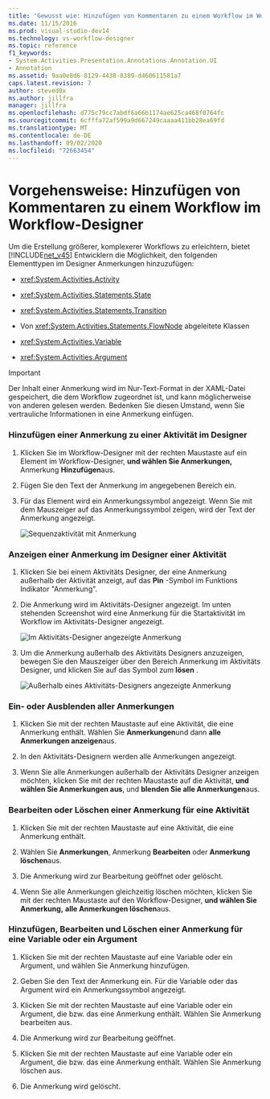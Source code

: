 ```yaml
---
title: 'Gewusst wie: Hinzufügen von Kommentaren zu einem Workflow im Workflow-Designer | Microsoft-Dokumentation'
ms.date: 11/15/2016
ms.prod: visual-studio-dev14
ms.technology: vs-workflow-designer
ms.topic: reference
f1_keywords:
- System.Activities.Presentation.Annotations.Annotation.UI
- Annotation
ms.assetid: 9aa0e8d6-8129-4438-8389-d460611581a7
caps.latest.revision: 7
author: steved0x
ms.author: jillfra
manager: jillfra
ms.openlocfilehash: d775c79cc7abdf6a66b1174ae625ca468f0764fc
ms.sourcegitcommit: 6cfffa72af599a9d667249caaaa411bb28ea69fd
ms.translationtype: MT
ms.contentlocale: de-DE
ms.lasthandoff: 09/02/2020
ms.locfileid: "72663454"
---
```

# <a name="how-to-add-comments-to-a-workflow-in-the-workflow-designer"></a>Vorgehensweise: Hinzufügen von Kommentaren zu einem Workflow im Workflow-Designer
Um die Erstellung größerer, komplexerer Workflows zu erleichtern, bietet [!INCLUDE[net_v45](../includes/net-v45-md.md)] Entwicklern die Möglichkeit, den folgenden Elementtypen im Designer Anmerkungen hinzuzufügen:

- <xref:System.Activities.Activity>

- <xref:System.Activities.Statements.State>

- <xref:System.Activities.Statements.Transition>

- Von <xref:System.Activities.Statements.FlowNode> abgeleitete Klassen

- <xref:System.Activities.Variable>

- <xref:System.Activities.Argument>

> [!IMPORTANT]
> Der Inhalt einer Anmerkung wird im Nur-Text-Format in der XAML-Datei gespeichert, die dem Workflow zugeordnet ist, und kann möglicherweise von anderen gelesen werden. Bedenken Sie diesen Umstand, wenn Sie vertrauliche Informationen in eine Anmerkung einfügen.

### <a name="adding-an-annotation-to-an-activity-in-the-designer"></a>Hinzufügen einer Anmerkung zu einer Aktivität im Designer

1. Klicken Sie im Workflow-Designer mit der rechten Maustaste auf ein Element im Workflow-Designer, **und wählen Sie Anmerkungen,** Anmerkung **Hinzufügen**aus.

2. Fügen Sie den Text der Anmerkung im angegebenen Bereich ein.

3. Für das Element wird ein Anmerkungssymbol angezeigt. Wenn Sie mit dem Mauszeiger auf das Anmerkungssymbol zeigen, wird der Text der Anmerkung angezeigt.

     ![Sequenzaktivität mit Anmerkung](../workflow-designer/media/annotation.png "Anmerkung")

### <a name="displaying-an-annotation-in-an-activitys-designer"></a>Anzeigen einer Anmerkung im Designer einer Aktivität

1. Klicken Sie bei einem Aktivitäts Designer, der eine Anmerkung außerhalb der Aktivität anzeigt, auf das **Pin** -Symbol im Funktions Indikator "Anmerkung".

2. Die Anmerkung wird im Aktivitäts-Designer angezeigt. Im unten stehenden Screenshot wird eine Anmerkung für die Startaktivität im Workflow im Aktivitäts-Designer angezeigt.

     ![Im Aktivitäts-Designer angezeigte Anmerkung](../workflow-designer/media/annotationindesigner.png "Annotationindesigner")

3. Um die Anmerkung außerhalb des Aktivitäts Designers anzuzeigen, bewegen Sie den Mauszeiger über den Bereich Anmerkung im Aktivitäts Designer, und klicken Sie auf das Symbol zum **lösen** .

     ![Außerhalb eines Aktivitäts-Designers angezeigte Anmerkung](../workflow-designer/media/annotationoutsidedesigner.png "Annotationoutsidedesigner")

### <a name="showing-or-hiding-all-annotations"></a>Ein- oder Ausblenden aller Anmerkungen

1. Klicken Sie mit der rechten Maustaste auf eine Aktivität, die eine Anmerkung enthält. Wählen Sie **Anmerkungen**und dann **alle Anmerkungen anzeigen**aus.

2. In den Aktivitäts-Designern werden alle Anmerkungen angezeigt.

3. Wenn Sie alle Anmerkungen außerhalb der Aktivitäts Designer anzeigen möchten, klicken Sie mit der rechten Maustaste auf die Aktivität, **und wählen Sie Anmerkungen aus**, und **blenden Sie alle Anmerkungen**aus.

### <a name="editing-or-deleting-an-annotation-for-an-activity"></a>Bearbeiten oder Löschen einer Anmerkung für eine Aktivität

1. Klicken Sie mit der rechten Maustaste auf eine Aktivität, die eine Anmerkung enthält.

2. Wählen Sie **Anmerkungen**, Anmerkung **Bearbeiten** oder **Anmerkung löschen**aus.

3. Die Anmerkung wird zur Bearbeitung geöffnet oder gelöscht.

4. Wenn Sie alle Anmerkungen gleichzeitig löschen möchten, klicken Sie mit der rechten Maustaste auf den Workflow-Designer, **und wählen Sie Anmerkung,** **alle Anmerkungen löschen**aus.

### <a name="adding-editing-and-deleting-an-annotation-for-a-variable-or-argument"></a>Hinzufügen, Bearbeiten und Löschen einer Anmerkung für eine Variable oder ein Argument

1. Klicken Sie mit der rechten Maustaste auf eine Variable oder ein Argument, und wählen Sie Anmerkung hinzufügen.

2. Geben Sie den Text der Anmerkung ein. Für die Variable oder das Argument wird ein Anmerkungssymbol angezeigt.

3. Klicken Sie mit der rechten Maustaste auf eine Variable oder ein Argument, die bzw. das eine Anmerkung enthält. Wählen Sie Anmerkung bearbeiten aus.

4. Die Anmerkung wird zur Bearbeitung geöffnet.

5. Klicken Sie mit der rechten Maustaste auf eine Variable oder ein Argument, die bzw. das eine Anmerkung enthält. Wählen Sie Anmerkung löschen aus.

6. Die Anmerkung wird gelöscht.